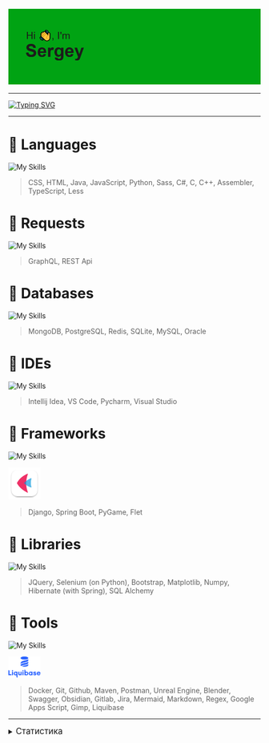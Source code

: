 ![](https://github.com/AltairArs/AltairArs/blob/main/header.png)

---

<!-- Анимированное описание -->
[![Typing SVG](https://readme-typing-svg.herokuapp.com?font=Space+Mono&pause=1000&color=F7EC00&width=435&lines=Computer+science+student)](https://git.io/typing-svg)

---
# 🔧 Languages
<!--Языки-->
![My Skills](https://go-skill-icons.vercel.app/api/icons?i=css,html,java,js,py,sass,cs,c,cpp,assembly,typescript,less&titles=true)
> CSS, HTML, Java, JavaScript, Python, Sass, C#, C, C++, Assembler, TypeScript, Less
# 🔧 Requests
<!-- Методы взаимодействия -->
![My Skills](https://go-skill-icons.vercel.app/api/icons?i=graphql,api&titles=true)
> GraphQL, REST Api
# 🔧 Databases
<!--Базы данных-->
![My Skills](https://go-skill-icons.vercel.app/api/icons?i=mongodb,postgresql,redis,sqlite,mysql,oracle&titles=true)
> MongoDB, PostgreSQL, Redis, SQLite, MySQL, Oracle
# 🔧 IDEs
<!--IDE-->
![My Skills](https://go-skill-icons.vercel.app/api/icons?i=idea,vscode,pycharm,visualstudio&titles=true)
>Intellij Idea, VS Code, Pycharm, Visual Studio
# 🔧 Frameworks
<!--Фреймворки-->
![My Skills](https://go-skill-icons.vercel.app/api/icons?i=django,spring,pygame&titles=true)

<img src="https://github.com/flet-dev/flet/blob/main/media/icons/macos/flet-png/app_icon_64.png" width="64">

> Django, Spring Boot, PyGame, Flet
# 🔧 Libraries
<!--Библиотеки-->
![My Skills](https://go-skill-icons.vercel.app/api/icons?i=jquery,selenium,bootstrap,matplotlib,numpy,hibernate,sqlalchemy&titles=true)
> JQuery, Selenium (on Python), Bootstrap, Matplotlib, Numpy, Hibernate (with Spring), SQL Alchemy
# 🔧 Tools
<!--Инструменты-->
![My Skills](https://go-skill-icons.vercel.app/api/icons?i=docker,git,github,maven,postman,unrealengine,blender,swagger,obsidian,gitlab,jira,mermaid,markdown,regex,googleappsscript,gimp&titles=true)

<img src="https://github.com/liquibase/liquibase/blob/master/Liquibase.png" width="64">

> Docker, Git, Github, Maven, Postman, Unreal Engine, Blender, Swagger, Obsidian, Gitlab, Jira, Mermaid, Markdown, Regex, Google Apps Script, Gimp, Liquibase

---

<details>
  <summary>
    <big>Статистика</big>
  </summary>

<br>

<!-- Кубки -->
[![trophy](https://github-profile-trophy.vercel.app/?username=AltairArs&theme=gruvbox)](https://github.com/ryo-ma/github-profile-trophy)
<!--- Сводка языков 
[![Top Langs](https://github-readme-stats.vercel.app/api/top-langs/?username=AltairArs&layout=compact&hide=roff&lang_count=10)](https://github.com/anuraghazra/github-readme-stats)
<!-- Статистика -->
![Anurag's GitHub stats](https://github-readme-stats.vercel.app/api?username=AltairArs&theme=merko)
